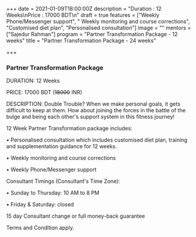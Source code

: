 +++
date = 2021-01-09T18:00:00Z
description = "Duration : 12 Weeks\nPrice : 17000 BDT\n"
draft = true
features = ["Weekly Phone/Messenger support", " Weekly monitoring and course corrections", "Customised diet plan", "Personalised consultation"]
image = ""
mentors = ["Sajedur Rahman"]
program = "Partner Transformation Package - 12 weeks"
title = "Partner Transformation Package - 24 weeks"

+++
### Partner Transformation Package

DURATION: 12 Weeks

PRICE: 17000 BDT (~~18000~~ INR)

DESCRIPTION: Double Trouble? When we make personal goals, it gets difficult to keep at them. How about joining the forces in the battle of the bulge and being each other's support system in this fitness journey!

12 Week Partner Transformation package includes:

• Personalised consultation which includes customised diet plan, training and supplementation guidance for 12 weeks.

• Weekly monitoring and course corrections

• Weekly Phone/Messenger support

Consultant Timings (Consultant's Time Zone):

• Sunday to Thursday: 10 AM to 8 PM

• Friday & Saturday: closed

15 day Consultant change or full money-back guarantee

Terms and Condition apply.